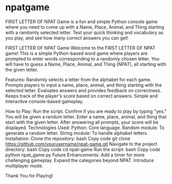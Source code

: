 # npatgame
FIRST LETTER OF NPAT Game is a fun and simple Python console game where you need to come up with a Name, Place, Animal, and Thing starting with a randomly selected letter. Test your quick thinking and vocabulary as you play, and see how many correct answers you can get!

FIRST LETTER OF NPAT Game
Welcome to the FIRST LETTER OF NPAT game! This is a simple Python-based word game where players are prompted to enter words corresponding to a randomly chosen letter. You will have to guess a Name, Place, Animal, and Thing (NPAT), all starting with the given letter.

Features:
Randomly selects a letter from the alphabet for each game.
Prompts players to input a name, place, animal, and thing starting with the selected letter.
Evaluates answers and provides feedback on correctness.
Keeps track of the player's score based on correct answers.
Simple and interactive console-based gameplay.


How to Play:
Run the script.
Confirm if you are ready to play by typing "yes."
You will be given a random letter.
Enter a name, place, animal, and thing that start with the given letter.
After answering all prompts, your score will be displayed.
Technologies Used:
Python: Core language.
Random module: To generate a random letter.
String module: To handle alphabet letters.
Installation:
Clone the repository:
bash
Copy code
git clone https://github.com/yourusername/npat-game.git
Navigate to the project directory:
bash
Copy code
cd npat-game
Run the script:
bash
Copy code
python npat_game.py
Future Enhancements:
Add a timer for more challenging gameplay.
Expand the categories beyond NPAT.
Introduce multiplayer mode.

Thank You for Playing!
